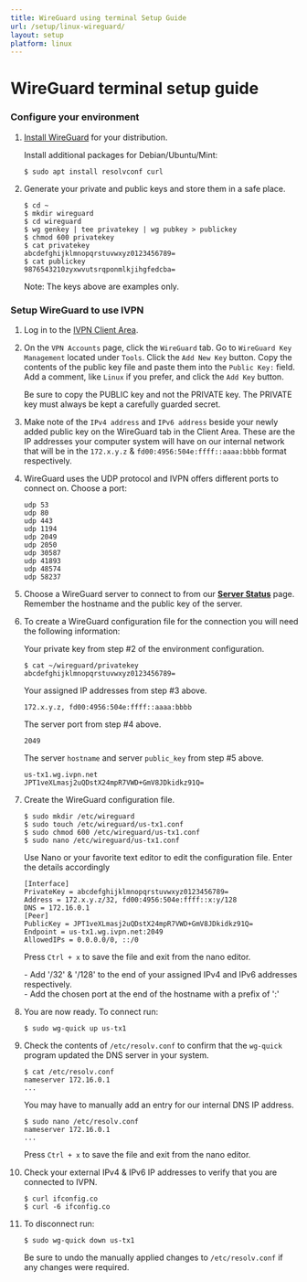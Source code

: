 ```yaml
---
title: WireGuard using terminal Setup Guide
url: /setup/linux-wireguard/
layout: setup
platform: linux
---
```

# WireGuard terminal setup guide

### Configure your environment

1.  [Install WireGuard](https://www.wireguard.com/install/) for your distribution.

    Install additional packages for Debian/Ubuntu/Mint:

    ```
    $ sudo apt install resolvconf curl
    ```

2.  Generate your private and public keys and store them in a safe place.

    ```
    $ cd ~
    $ mkdir wireguard
    $ cd wireguard
    $ wg genkey | tee privatekey | wg pubkey > publickey
    $ chmod 600 privatekey
    $ cat privatekey
    abcdefghijklmnopqrstuvwxyz0123456789=
    $ cat publickey
    9876543210zyxwvutsrqponmlkjihgfedcba=
    ```

    Note: The keys above are examples only.

### Setup WireGuard to use IVPN

1.  Log in to the [IVPN Client Area](/account/login/).

2.  On the `VPN Accounts` page, click the `WireGuard` tab. Go to `WireGuard Key Management` located under `Tools`. Click the `Add New Key` button. Copy the contents of the public key file and paste them into the `Public Key:` field. Add a comment, like `Linux` if you prefer, and click the `Add Key` button.

    <div markdown="1" class="notice notice--warning">
    Be sure to copy the PUBLIC key and not the PRIVATE key. The PRIVATE key must always be kept a carefully guarded secret.
    </div>

3.  Make note of the `IPv4 address` and `IPv6 address` beside your newly added public key on the WireGuard tab in the Client Area. These are the IP addresses your computer system will have on our internal network that will be in the `172.x.y.z` & `fd00:4956:504e:ffff::aaaa:bbbb` format respectively.

4.  WireGuard uses the UDP protocol and IVPN offers different ports to connect on. Choose a port:

    ```
    udp 53
    udp 80
    udp 443
    udp 1194
    udp 2049
    udp 2050
    udp 30587
    udp 41893
    udp 48574
    udp 58237
    ```

5.  Choose a WireGuard server to connect to from our **[Server Status](/status/)** page. Remember the hostname and the public key of the server.

6.  To create a WireGuard configuration file for the connection you will need the following information:

    Your private key from step #2 of the environment configuration.

    ```
    $ cat ~/wireguard/privatekey
    abcdefghijklmnopqrstuvwxyz0123456789=
    ```

    Your assigned IP addresses from step #3 above.

    ```
    172.x.y.z, fd00:4956:504e:ffff::aaaa:bbbb
    ```

    The server port from step #4 above.

    ```
    2049
    ```

    The server `hostname` and server `public_key` from step #5 above.

    ```
    us-tx1.wg.ivpn.net
    JPT1veXLmasj2uQDstX24mpR7VWD+GmV8JDkidkz91Q=
    ```

7.  Create the WireGuard configuration file.

    ```
    $ sudo mkdir /etc/wireguard
    $ sudo touch /etc/wireguard/us-tx1.conf
    $ sudo chmod 600 /etc/wireguard/us-tx1.conf
    $ sudo nano /etc/wireguard/us-tx1.conf
    ```

    Use Nano or your favorite text editor to edit the configuration file. Enter the details accordingly

    ```
    [Interface]
    PrivateKey = abcdefghijklmnopqrstuvwxyz0123456789=
    Address = 172.x.y.z/32, fd00:4956:504e:ffff::x:y/128
    DNS = 172.16.0.1
    [Peer]
    PublicKey = JPT1veXLmasj2uQDstX24mpR7VWD+GmV8JDkidkz91Q=
    Endpoint = us-tx1.wg.ivpn.net:2049
    AllowedIPs = 0.0.0.0/0, ::/0
    ```

    Press `Ctrl + x` to save the file and exit from the nano editor.

    <div markdown="1" class="notice notice--info">
    - Add '/32' & '/128' to the end of your assigned IPv4 and IPv6 addresses respectively.<br>
    - Add the chosen port at the end of the hostname with a prefix of ':'
    </div>

8.  You are now ready. To connect run:

    ```
    $ sudo wg-quick up us-tx1
    ```

9.  Check the contents of `/etc/resolv.conf` to confirm that the `wg-quick` program updated the DNS server in your system.

    ```
    $ cat /etc/resolv.conf
    nameserver 172.16.0.1
    ...
    ```

    You may have to manually add an entry for our internal DNS IP address.

    ```
    $ sudo nano /etc/resolv.conf
    nameserver 172.16.0.1
    ...
    ```

    Press `Ctrl + x` to save the file and exit from the nano editor.

10. Check your external IPv4 & IPv6 IP addresses to verify that you are connected to IVPN.

    ```
    $ curl ifconfig.co
    $ curl -6 ifconfig.co
    ```

11. To disconnect run:

    ```
    $ sudo wg-quick down us-tx1
    ```

    <div markdown="1" class="notice notice--warning">
    Be sure to undo the manually applied changes to <code>/etc/resolv.conf</code> if any changes were required.
    </div>
